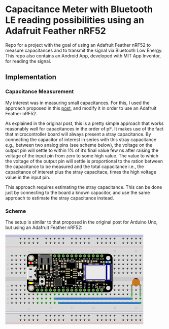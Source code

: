 # Capacitance Meter with Bluetooth LE reading possibilities using an Adafruit Feather nRF52

Repo for a project with the goal of using an Adafruit Feather nRF52 to measure capacitances and to transmit the signal via Bluetooth Low Energy.
This repo also contains an Android App, developed with MIT App Inventor, for reading the signal.

## Implementation


### Capacitance Measurement

My interest was in measuring small capacitances.
For this, I used the approach proposed in this [post](https://wordpress.codewrite.co.uk/pic/2014/01/21/cap-meter-with-arduino-uno/), 
and modify it in order to use an Adafruit Feather nRF52.

As explained in the original post, this is a pretty simple approach that works reasonably well for capacitances in the order of pF.
It makes use of the fact that microcontroller board will always present a stray capacitance.
By connecting the capacitor of interest in series with this stray capacitance e.g., between two analog pins (see scheme below), 
the voltage on the output pin will settle to within 1% of it’s final value few ns after raising the voltage of the input pin from zero to some high value. 
The value to which the voltage of the output pin will settle is proportional to the ration between the capacitance to be measured and the total capacitance i.e., the capacitance of interest plus the stray capacitace, times the high voltage value in the input pin.

This approach requires estimating the stray capacitance. This can be done just by connecting to the board a known capacitor, and use the same approach to estimate the stray capacitance instead.

### Scheme

The setup is similar to that proposed in the original post for Arduino Uno, but using an Adafruit Feather nRF52:

![scheme](AdafruitFeathernRF52CapacitanceMeter_bb.png)
